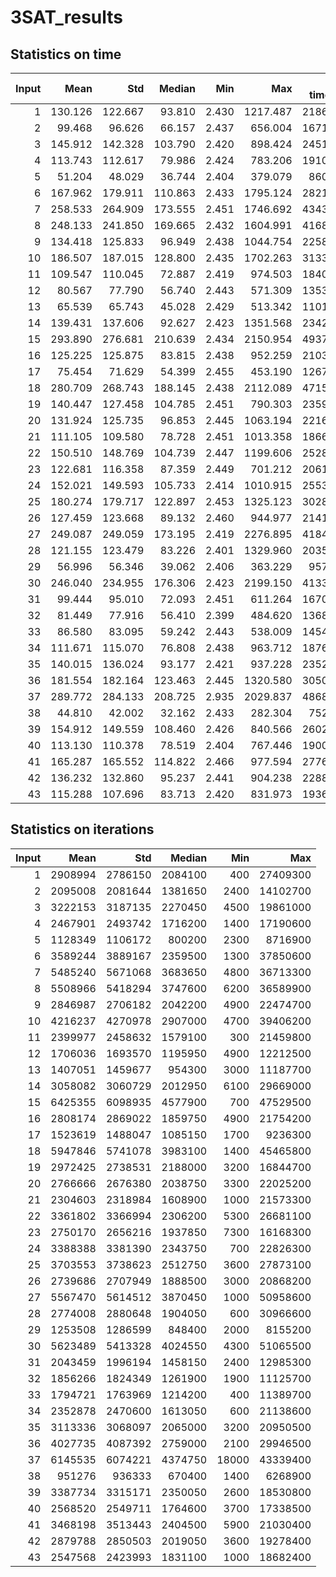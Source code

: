 # 3SAT_results
## Statistics on time 
| Input | Mean | Std | Median | Min | Max | Total time (m)|
| -----: | -----:| ----: |  -----: | -----: | -----: | ----: |
| 1 |    130.126  |    122.667  |     93.810  |      2.430  |   1217.487  |   2186.108 |
| 2 |     99.468  |     96.626  |     66.157  |      2.437  |    656.004  |   1671.059 |
| 3 |    145.912  |    142.328  |    103.790  |      2.420  |    898.424  |   2451.321 |
| 4 |    113.743  |    112.617  |     79.986  |      2.424  |    783.206  |   1910.886 |
| 5 |     51.204  |     48.029  |     36.744  |      2.404  |    379.079  |    860.222 |
| 6 |    167.962  |    179.911  |    110.863  |      2.433  |   1795.124  |   2821.764 |
| 7 |    258.533  |    264.909  |    173.555  |      2.451  |   1746.692  |   4343.361 |
| 8 |    248.133  |    241.850  |    169.665  |      2.432  |   1604.991  |   4168.635 |
| 9 |    134.418  |    125.833  |     96.949  |      2.438  |   1044.754  |   2258.229 |
| 10 |    186.507  |    187.015  |    128.800  |      2.435  |   1702.263  |   3133.320 |
| 11 |    109.547  |    110.045  |     72.887  |      2.419  |    974.503  |   1840.388 |
| 12 |     80.567  |     77.790  |     56.740  |      2.443  |    571.309  |   1353.533 |
| 13 |     65.539  |     65.743  |     45.028  |      2.429  |    513.342  |   1101.053 |
| 14 |    139.431  |    137.606  |     92.627  |      2.423  |   1351.568  |   2342.448 |
| 15 |    293.890  |    276.681  |    210.639  |      2.434  |   2150.954  |   4937.349 |
| 16 |    125.225  |    125.875  |     83.815  |      2.438  |    952.259  |   2103.785 |
| 17 |     75.454  |     71.629  |     54.399  |      2.455  |    453.190  |   1267.621 |
| 18 |    280.709  |    268.743  |    188.145  |      2.438  |   2112.089  |   4715.904 |
| 19 |    140.447  |    127.458  |    104.785  |      2.451  |    790.303  |   2359.510 |
| 20 |    131.924  |    125.735  |     96.853  |      2.445  |   1063.194  |   2216.318 |
| 21 |    111.105  |    109.580  |     78.728  |      2.451  |   1013.358  |   1866.571 |
| 22 |    150.510  |    148.769  |    104.739  |      2.447  |   1199.606  |   2528.565 |
| 23 |    122.681  |    116.358  |     87.359  |      2.449  |    701.212  |   2061.036 |
| 24 |    152.021  |    149.593  |    105.733  |      2.414  |   1010.915  |   2553.958 |
| 25 |    180.274  |    179.717  |    122.897  |      2.453  |   1325.123  |   3028.606 |
| 26 |    127.459  |    123.668  |     89.132  |      2.460  |    944.977  |   2141.307 |
| 27 |    249.087  |    249.059  |    173.195  |      2.419  |   2276.895  |   4184.665 |
| 28 |    121.155  |    123.479  |     83.226  |      2.401  |   1329.960  |   2035.398 |
| 29 |     56.996  |     56.346  |     39.062  |      2.406  |    363.229  |    957.529 |
| 30 |    246.040  |    234.955  |    176.306  |      2.423  |   2199.150  |   4133.480 |
| 31 |     99.444  |     95.010  |     72.093  |      2.451  |    611.264  |   1670.657 |
| 32 |     81.449  |     77.916  |     56.410  |      2.399  |    484.620  |   1368.340 |
| 33 |     86.580  |     83.095  |     59.242  |      2.443  |    538.009  |   1454.543 |
| 34 |    111.671  |    115.070  |     76.808  |      2.438  |    963.712  |   1876.072 |
| 35 |    140.015  |    136.024  |     93.177  |      2.421  |    937.228  |   2352.257 |
| 36 |    181.554  |    182.164  |    123.463  |      2.445  |   1320.580  |   3050.114 |
| 37 |    289.772  |    284.133  |    208.725  |      2.935  |   2029.837  |   4868.167 |
| 38 |     44.810  |     42.002  |     32.162  |      2.433  |    282.304  |    752.805 |
| 39 |    154.912  |    149.559  |    108.460  |      2.426  |    840.566  |   2602.522 |
| 40 |    113.130  |    110.378  |     78.519  |      2.404  |    767.446  |   1900.586 |
| 41 |    165.287  |    165.552  |    114.822  |      2.466  |    977.594  |   2776.825 |
| 42 |    136.232  |    132.860  |     95.237  |      2.441  |    904.238  |   2288.689 |
| 43 |    115.288  |    107.696  |     83.713  |      2.420  |    831.973  |   1936.837 |
## Statistics on iterations 
| Input | Mean | Std | Median | Min | Max |
| -----: | -----:| ----: |  -----: | -----: | -----: |
| 1 |    2908994  |    2786150  |    2084100  |        400  |   27409300 |
| 2 |    2095008  |    2081644  |    1381650  |       2400  |   14102700 |
| 3 |    3222153  |    3187135  |    2270450  |       4500  |   19861000 |
| 4 |    2467901  |    2493742  |    1716200  |       1400  |   17190600 |
| 5 |    1128349  |    1106172  |     800200  |       2300  |    8716900 |
| 6 |    3589244  |    3889167  |    2359500  |       1300  |   37850600 |
| 7 |    5485240  |    5671068  |    3683650  |       4800  |   36713300 |
| 8 |    5508966  |    5418294  |    3747600  |       6200  |   36589900 |
| 9 |    2846987  |    2706182  |    2042200  |       4900  |   22474700 |
| 10 |    4216237  |    4270978  |    2907000  |       4700  |   39406200 |
| 11 |    2399977  |    2458632  |    1579100  |        300  |   21459800 |
| 12 |    1706036  |    1693570  |    1195950  |       4900  |   12212500 |
| 13 |    1407051  |    1459677  |     954300  |       3000  |   11187700 |
| 14 |    3058082  |    3060729  |    2012950  |       6100  |   29669000 |
| 15 |    6425355  |    6098935  |    4577900  |        700  |   47529500 |
| 16 |    2808174  |    2869022  |    1859750  |       4900  |   21754200 |
| 17 |    1523619  |    1488047  |    1085150  |       1700  |    9236300 |
| 18 |    5947846  |    5741078  |    3983100  |       1400  |   45465800 |
| 19 |    2972425  |    2738531  |    2188000  |       3200  |   16844700 |
| 20 |    2766666  |    2676380  |    2038750  |       3300  |   22025200 |
| 21 |    2304603  |    2318984  |    1608900  |       1000  |   21573300 |
| 22 |    3361802  |    3366994  |    2306200  |       5300  |   26681100 |
| 23 |    2750170  |    2656216  |    1937850  |       7300  |   16168300 |
| 24 |    3388388  |    3381390  |    2343750  |        700  |   22826300 |
| 25 |    3703553  |    3738623  |    2512750  |       3600  |   27873100 |
| 26 |    2739686  |    2707949  |    1888500  |       3000  |   20868200 |
| 27 |    5567470  |    5614512  |    3870450  |       1000  |   50958600 |
| 28 |    2774008  |    2880648  |    1904050  |        600  |   30966600 |
| 29 |    1253508  |    1286599  |     848400  |       2000  |    8155200 |
| 30 |    5623489  |    5413328  |    4024550  |       4300  |   51065500 |
| 31 |    2043459  |    1996194  |    1458150  |       2400  |   12985300 |
| 32 |    1856266  |    1824349  |    1261900  |       1900  |   11125700 |
| 33 |    1794721  |    1763969  |    1214200  |        400  |   11389700 |
| 34 |    2352878  |    2470600  |    1613050  |        600  |   21138600 |
| 35 |    3113336  |    3068097  |    2065000  |       3200  |   20950500 |
| 36 |    4027735  |    4087392  |    2759000  |       2100  |   29946500 |
| 37 |    6145535  |    6074221  |    4374750  |      18000  |   43339400 |
| 38 |     951276  |     936333  |     670400  |       1400  |    6268900 |
| 39 |    3387734  |    3315171  |    2350050  |       2600  |   18530800 |
| 40 |    2568520  |    2549711  |    1764600  |       3700  |   17338500 |
| 41 |    3468198  |    3513443  |    2404500  |       5900  |   21030400 |
| 42 |    2879788  |    2850503  |    2019050  |       3600  |   19278400 |
| 43 |    2547568  |    2423993  |    1831100  |       1000  |   18682400 |
